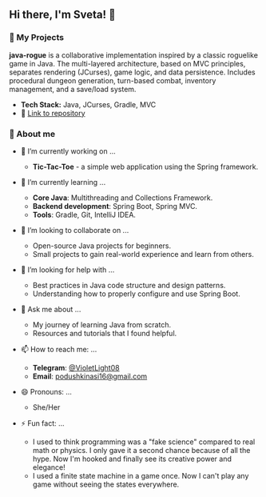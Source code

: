 ## Hi there, I'm Sveta! 👋


### 🚀 My Projects

**java-rogue** is a collaborative implementation  inspired by a classic roguelike game in Java. The multi-layered architecture, based on MVC principles, separates rendering (JCurses), game logic, and data persistence. Includes procedural dungeon generation, turn-based combat, inventory management, and a save/load system.

*   **Tech Stack:** Java, JCurses, Gradle, MVC
*   🔗 [Link to repository](https://github.com/Pillow-Sveta/java-rogue.git)




### 💇 About me

- 🔭 I’m currently working on ...
  - **Tic-Tac-Toe** - a simple web application using the Spring framework.

- 🌱 I’m currently learning ...
  - **Core Java**: Multithreading and Collections Framework.
  - **Backend development**: Spring Boot, Spring MVC.
  - **Tools**: Gradle, Git, IntelliJ IDEA.

- 👯 I’m looking to collaborate on ...
  - Open-source Java projects for beginners.
  - Small projects to gain real-world experience and learn from others.

- 🤔 I’m looking for help with ...
  - Best practices in Java code structure and design patterns.
  - Understanding how to properly configure and use Spring Boot.

- 💬 Ask me about ...
  - My journey of learning Java from scratch.
  - Resources and tutorials that I found helpful.

- 📫 How to reach me: ...
  - **Telegram**: [@VioletLight08](https://t.me/VioletLight08)
  - **Email**: [podushkinasi16@gmail.com](podushkinasi16@gmail.com)

- 😄 Pronouns: ...
  - She/Her
  
- ⚡ Fun fact: ...
  - I used to think programming was a "fake science" compared to real math or physics. 
    I only gave it a second chance because of all the hype. Now I'm hooked and finally see its creative power and elegance!
  - I used a finite state machine in a game once. Now I can't play any game without seeing the states everywhere. 

